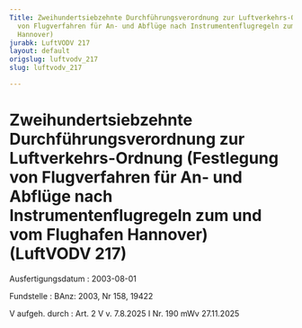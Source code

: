 ```yaml
---
Title: Zweihundertsiebzehnte Durchführungsverordnung zur Luftverkehrs-Ordnung (Festlegung
  von Flugverfahren für An- und Abflüge nach Instrumentenflugregeln zum und vom Flughafen
  Hannover)
jurabk: LuftVODV 217
layout: default
origslug: luftvodv_217
slug: luftvodv_217

---
```


# Zweihundertsiebzehnte Durchführungsverordnung zur Luftverkehrs-Ordnung (Festlegung von Flugverfahren für An- und Abflüge nach Instrumentenflugregeln zum und vom Flughafen Hannover) (LuftVODV 217)

Ausfertigungsdatum
:   2003-08-01

Fundstelle
:   BAnz: 2003, Nr 158, 19422

V aufgeh. durch
:   Art. 2 V v. 7.8.2025 I Nr. 190 mWv 27.11.2025

